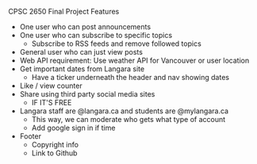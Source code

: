 CPSC 2650 Final Project Features
- One user who can post announcements
- One user who can subscribe to specific topics
    - Subscribe to RSS feeds and remove followed topics 
- General user who can just view posts 
- Web API requirement: Use weather API for Vancouver or user location
- Get important dates from Langara site
    - Have a ticker underneath the header and nav showing dates
- Like / view counter
- Share using third party social media sites 
    - IF IT'S FREE
- Langara staff are @langara.ca and students are @mylangara.ca
    - This way, we can moderate who gets what type of account
    - Add google sign in if time
- Footer
    - Copyright info
    - Link to Github